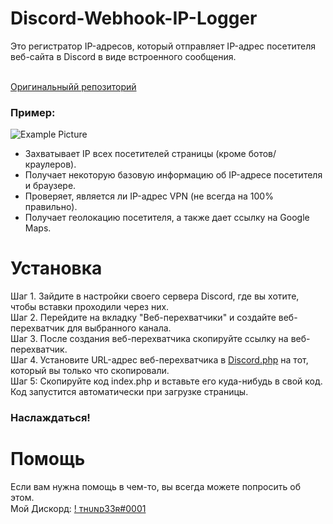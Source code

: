 # Discord-Webhook-IP-Logger
Это регистратор IP-адресов, который отправляет IP-адрес посетителя веб-сайта в Discord в виде встроенного сообщения.<br><br>

[Оригинальныйй репозиторий](https://github.com/Jeroenimo02/Discord-Webhook-IP-Logger)<br>
### Пример:<br>
![Example Picture](https://i.imgur.com/fzxgFPy.png)

- Захватывает IP всех посетителей страницы (кроме ботов/краулеров).
- Получает некоторую базовую информацию об IP-адресе посетителя и браузере.
- Проверяет, является ли IP-адрес VPN (не всегда на 100% правильно).
- Получает геолокацию посетителя, а также дает ссылку на Google Maps.

# Установка
Шаг 1. Зайдите в настройки своего сервера Discord, где вы хотите, чтобы вставки проходили через них.<br>
Шаг 2. Перейдите на вкладку "Веб-перехватчики" и создайте веб-перехватчик для выбранного канала.<br>
Шаг 3. После создания веб-перехватчика скопируйте ссылку на веб-перехватчик.<br>
Шаг 4. Установите URL-адрес веб-перехватчика в [Discord.php](Discord.php) на тот, который вы только что скопировали.<br>
Шаг 5: Скопируйте код index.php и вставьте его куда-нибудь в свой код.<br>
Код запустится автоматически при загрузке страницы.
### Наслаждаться!

# Помощь
Если вам нужна помощь в чем-то, вы всегда можете попросить об этом.<br>
Мой Дискорд: [! ᴛʜᴜɴᴅ33ʀ#0001](https://discordapp.com/users/965615212235464774)<br>
